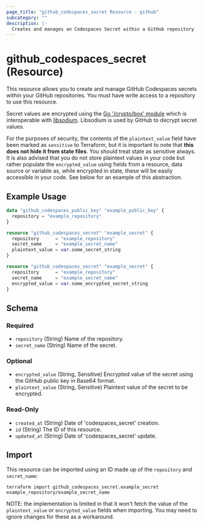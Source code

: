```yaml
---
page_title: "github_codespaces_secret Resource - github"
subcategory: ""
description: |-
  Creates and manages an Codespaces Secret within a GitHub repository
---
```


# github_codespaces_secret (Resource)

This resource allows you to create and manage GitHub Codespaces secrets within your GitHub repositories. You must have write access to a repository to use this resource.

Secret values are encrypted using the [Go '/crypto/box' module](https://godoc.org/golang.org/x/crypto/nacl/box) which is interoperable with [libsodium](https://libsodium.gitbook.io/doc/). Libsodium is used by GitHub to decrypt secret values.

For the purposes of security, the contents of the `plaintext_value` field have been marked as `sensitive` to Terraform, but it is important to note that **this does not hide it from state files**. You should treat state as sensitive always. It is also advised that you do not store plaintext values in your code but rather populate the `encrypted_value` using fields from a resource, data source or variable as, while encrypted in state, these will be easily accessible in your code. See below for an example of this abstraction.

## Example Usage

```terraform
data "github_codespaces_public_key" "example_public_key" {
  repository = "example_repository"
}

resource "github_codespaces_secret" "example_secret" {
  repository      = "example_repository"
  secret_name     = "example_secret_name"
  plaintext_value = var.some_secret_string
}

resource "github_codespaces_secret" "example_secret" {
  repository      = "example_repository"
  secret_name     = "example_secret_name"
  encrypted_value = var.some_encrypted_secret_string
}
```

<!-- schema generated by tfplugindocs -->
## Schema

### Required

- `repository` (String) Name of the repository.
- `secret_name` (String) Name of the secret.

### Optional

- `encrypted_value` (String, Sensitive) Encrypted value of the secret using the GitHub public key in Base64 format.
- `plaintext_value` (String, Sensitive) Plaintext value of the secret to be encrypted.

### Read-Only

- `created_at` (String) Date of 'codespaces_secret' creation.
- `id` (String) The ID of this resource.
- `updated_at` (String) Date of 'codespaces_secret' update.

## Import

This resource can be imported using an ID made up of the `repository` and `secret_name`:

```shell
terraform import github_codespaces_secret.example_secret example_repository/example_secret_name
```

NOTE: the implementation is limited in that it won't fetch the value of the `plaintext_value` or `encrypted_value` fields when importing. You may need to ignore changes for these as a workaround.
